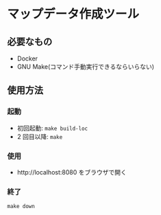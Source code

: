 # マップデータ作成ツール

## 必要なもの

- Docker
- GNU Make(コマンド手動実行できるならいらない)

## 使用方法

### 起動

- 初回起動: `make build-loc`
- 2 回目以降: `make`

### 使用

- http://localhost:8080 をブラウザで開く

### 終了

`make down`
